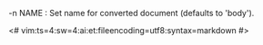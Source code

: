 -n NAME
:    Set name for converted document (defaults to 'body').

<#
vim:ts=4:sw=4:ai:et:fileencoding=utf8:syntax=markdown
#>
